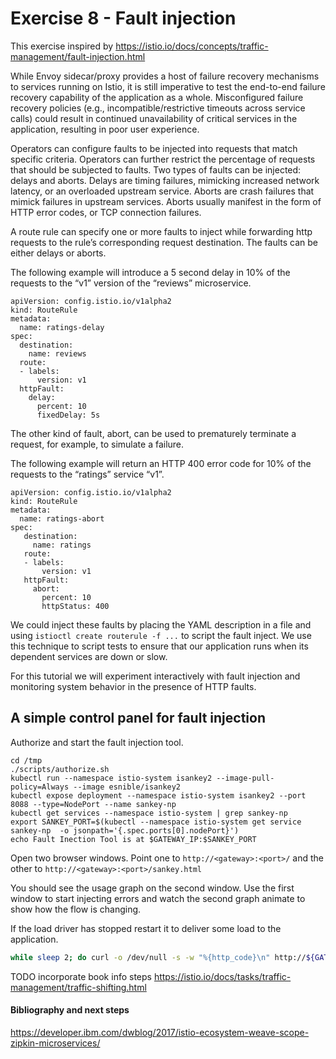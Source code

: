 # Exercise 8 - Fault injection

This exercise inspired by https://istio.io/docs/concepts/traffic-management/fault-injection.html

While Envoy sidecar/proxy provides a host of failure recovery mechanisms to services running on Istio, it is still imperative to test the end-to-end failure recovery capability of the application as a whole. Misconfigured failure recovery policies (e.g., incompatible/restrictive timeouts across service calls) could result in continued unavailability of critical services in the application, resulting in poor user experience.

Operators can configure faults to be injected into requests that match specific criteria. Operators can further restrict the percentage of requests that should be subjected to faults. Two types of faults can be injected: delays and aborts. Delays are timing failures, mimicking increased network latency, or an overloaded upstream service. Aborts are crash failures that mimick failures in upstream services. Aborts usually manifest in the form of HTTP error codes, or TCP connection failures.

A route rule can specify one or more faults to inject while forwarding http requests to the rule’s corresponding request destination. The faults can be either delays or aborts.

The following example will introduce a 5 second delay in 10% of the requests to the “v1” version of the “reviews” microservice.

```
apiVersion: config.istio.io/v1alpha2
kind: RouteRule
metadata:
  name: ratings-delay
spec:
  destination:
    name: reviews
  route:
  - labels:
      version: v1
  httpFault:
    delay:
      percent: 10
      fixedDelay: 5s
```

The other kind of fault, abort, can be used to prematurely terminate a request, for example, to simulate a failure.

The following example will return an HTTP 400 error code for 10% of the requests to the “ratings” service “v1”.

```
apiVersion: config.istio.io/v1alpha2
kind: RouteRule
metadata:
  name: ratings-abort
spec:
   destination:
     name: ratings
   route:
   - labels:
       version: v1
   httpFault:
     abort:
       percent: 10
       httpStatus: 400
```

We could inject these faults by placing the YAML description in a file and using
`istioctl create routerule -f ...` to script the fault inject.  We use this technique to
script tests to ensure that our application runs when its dependent services are down or slow.

For this tutorial we will experiment interactively with fault injection and monitoring system behavior
in the presence of HTTP faults.

## A simple control panel for fault injection

Authorize and start the fault injection tool.

<!--
kubectl create clusterrole isankey-istio-system --verb=get,update,list,create,delete --resource=routerules
kubectl create clusterrolebinding isankey-istio-system 
-->

```
cd /tmp
./scripts/authorize.sh
kubectl run --namespace istio-system isankey2 --image-pull-policy=Always --image esnible/isankey2
kubectl expose deployment --namespace istio-system isankey2 --port 8088 --type=NodePort --name sankey-np
kubectl get services --namespace istio-system | grep sankey-np
export SANKEY_PORT=$(kubectl --namespace istio-system get service sankey-np  -o jsonpath='{.spec.ports[0].nodePort}')
echo Fault Inection Tool is at $GATEWAY_IP:$SANKEY_PORT
```

Open two browser windows.  Point one to `http://<gateway>:<port>/` and the other to `http://<gateway>:<port>/sankey.html`

You should see the usage graph on the second window.  Use the first window to start injecting errors and watch the second graph animate to show how the flow is changing.

If the load driver has stopped restart it to deliver some load to the application.

```sh
while sleep 2; do curl -o /dev/null -s -w "%{http_code}\n" http://${GATEWAY_URL}/productpage; done
```

TODO incorporate book info steps https://istio.io/docs/tasks/traffic-management/traffic-shifting.html

#### Bibliography and next steps

https://developer.ibm.com/dwblog/2017/istio-ecosystem-weave-scope-zipkin-microservices/

